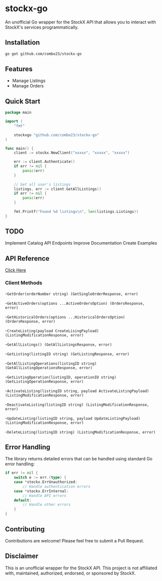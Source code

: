 # stockx-go

An unofficial Go wrapper for the StockX API that allows you to interact with StockX's services programmatically.

## Installation

```bash
go get github.com/combo23/stockx-go
```

## Features

- Manage Listings
- Manage Orders

## Quick Start

```go
package main

import (
    "fmt"
    
    stockxgo "github.com/combo23/stockx-go"
)

func main() {
    client := stockx.NewClient("xxxxx", "xxxxx", "xxxxx")

    err := client.Authenticate()
    if err != nil {
        panic(err)
    }
    
    // Get all user's listings
    listings, err := client.GetAllListings()
    if err != nil {
        panic(err)
    }
    
    fmt.Printf("Found %d listings\n", len(listings.Listings))
}
```

## TODO

Implement Catalog API Endpoints
Improve Documentation
Create Examples

## API Reference

[Click Here]("https://developer.stockx.com/openapi/reference/overview/")

### Client Methods

-`GetOrder(orderNumber string) (GetSingleOrderResponse, error)`

-`GetActiveOrders(options ...ActiveOrdersOption) (OrdersResponse, error)`

-`GetHistoricalOrders(options ...HistoricalOrdersOption) (OrdersResponse, error)`

-`CreateListing(payload CreateLisingPayload) (ListingModificationResponse, error)`

-`GetAllListings() (GetAllListingsResponse, error)`

-`GetListing(listingID string) (GetListingResponse, error)`

-`GetAllListingOperations(listingID string) (GetAllListingOperationsResponse, error)`

-`GetListingOperation(listingID, operationID string) (GetListingOperationResponse, error)`

-`ActivateListing(listingID string, payload ActivateListingPayload) (ListingModificationResponse, error)`

-`DeactivateListing(listingID string) (ListingModificationResponse, error)`

-`UpdateListing(listingID string, payload UpdateListingPayload) (ListingModificationResponse, error)`

-`DeleteListing(listingID string) (ListingModificationResponse, error)`

## Error Handling

The library returns detailed errors that can be handled using standard Go error handling:

```go
if err != nil {
    switch e := err.(type) {
    case *stockx.ErrUnauthorized:
        // Handle authentication errors
    case *stockx.ErrInternal:
        // Handle API errors
    default:
        // Handle other errors
    }
}
```

## Contributing

Contributions are welcome! Please feel free to submit a Pull Request.

## Disclaimer

This is an unofficial wrapper for the StockX API. This project is not affiliated with, maintained, authorized, endorsed, or sponsored by StockX.